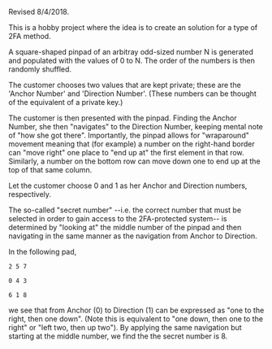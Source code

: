 Revised 8/4/2018.

This is a hobby project where the idea is to create an solution for a type of 2FA method.

A square-shaped pinpad of an arbitray odd-sized number N is generated and populated with the values of 0 to N. The order of the numbers is then randomly shuffled. 

The customer chooses two values that are kept private; these are the 'Anchor Number' and 'Direction Number'. (These numbers can be thought of the equivalent of a private key.)

The customer is then presented with the pinpad. Finding the Anchor Number, she then "navigates" to the Direction Number, keeping mental note of "how she got there". Importantly, the pinpad allows for "wraparound" movement meaning that (for example) a number on the right-hand border can "move right" one place to "end up at" the first element in that row. Similarly, a number on the bottom row can move down one to end up at the top of that same column. 

Let the customer choose 0 and 1 as her Anchor and Direction numbers, respectively.

The so-called "secret number" --i.e. the correct number that must be selected in order to gain access to the 2FA-protected system-- is determined by "looking at" the middle number of the pinpad and then navigating in the same manner as the navigation from Anchor to Direction.

In the following pad,

`2 5 7`

`0 4 3`

`6 1 8`

we see that from Anchor (0) to Direction (1) can be expressed as "one to the right, then one down". (Note this is equivalent to "one down, then one to the right" or "left two, then up two"). By applying the same navigation but starting at the middle number, we find the the secret number is 8.

